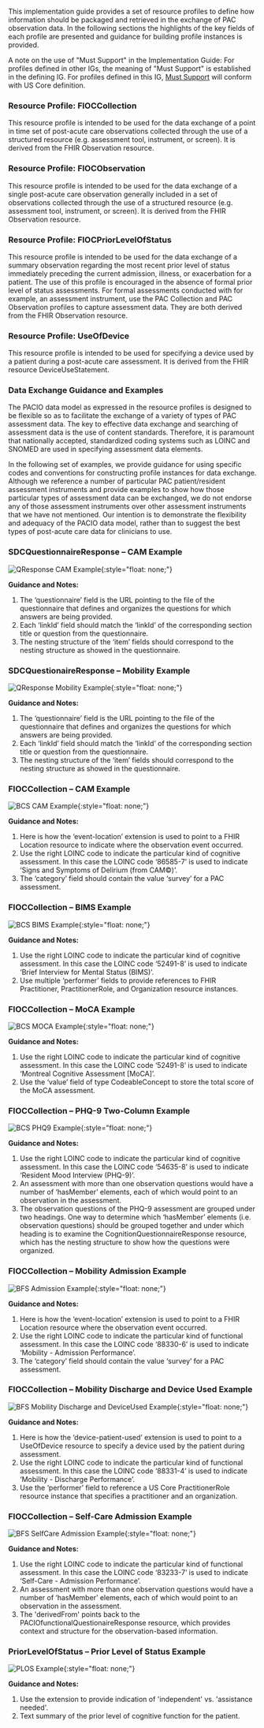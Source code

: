 This implementation guide provides a set of resource profiles to define how information should be packaged and retrieved in the exchange of PAC observation data. In the following sections the highlights of the key fields of each profile are presented and guidance for building profile instances is provided.

A note on the use of "Must Support" in the Implementation Guide:
For profiles defined in other IGs, the meaning of "Must Support" is established in the defining IG. For profiles defined in this IG, [Must Support](http://hl7.org/fhir/us/core/general-guidance.html#must-support) will conform with US Core definition.

### Resource Profile: FIOCCollection

This resource profile is intended to be used for the data exchange of a point in time set of post-acute care observations collected through the use of a structured resource (e.g. assessment tool, instrument, or screen). It is derived from the FHIR Observation resource.

### Resource Profile: FIOCObservation

This resource profile is intended to be used for the data exchange of a single post-acute care observation generally included in a set of observations collected through the use of a structured resource (e.g. assessment tool, instrument, or screen). It is derived from the FHIR Observation resource.

### Resource Profile: FIOCPriorLevelOfStatus

This resource profile is intended to be used for the data exchange of a summary observation regarding the most recent prior level of status immediately preceding the current admission, illness, or exacerbation for a patient. The use of this profile is encouraged in the absence of formal prior level of status assessments. For formal assessments conducted with for example, an assessment instrument, use the PAC Collection and PAC Observation profiles to capture assessment data. They are both derived from the FHIR Observation resource.

### Resource Profile: UseOfDevice

This resource profile is intended to be used for specifying a device used by a patient during a post-acute care assessment. It is derived from the FHIR resource DeviceUseStatement.


### Data Exchange Guidance and Examples

The PACIO data model as expressed in the resource profiles is designed to be flexible so as to facilitate the exchange of a variety of types of PAC assessment data. The key to effective data exchange and searching of assessment data is the use of content standards. Therefore, it is paramount that nationally accepted, standardized coding systems such as LOINC and SNOMED are used in specifying assessment data elements.

In the following set of examples, we provide guidance for using specific codes and conventions for constructing profile instances for data exchange. Although we reference a number of particular PAC patient/resident assessment instruments and provide examples to show how those particular types of assessment data can be exchanged, we do not endorse any of those assessment instruments over other assessment instruments that we have not mentioned. Our intention is to demonstrate the flexibility and adequacy of the PACIO data model, rather than to suggest the best types of post-acute care data for clinicians to use.

### SDCQuestionnaireResponse – CAM Example

![QResponse CAM Example](QResponse_CAM_Example.png){:style="float: none;"}

**Guidance and Notes:**
1. The ‘questionnaire’ field is the URL pointing to the file of the questionnaire that defines and organizes the questions for which answers are being provided.
2. Each ‘linkId’ field should match the ‘linkId’ of the corresponding section title or question from the questionnaire.
3. The nesting structure of the ‘item’ fields should correspond to the nesting structure as showed in the questionnaire.

### SDCQuestionaireResponse – Mobility Example

![QResponse Mobility Example](QResponse_Mobility_Example.png){:style="float: none;"}

**Guidance and Notes:**
1. The ‘questionnaire’ field is the URL pointing to the file of the questionnaire that defines and organizes the questions for which answers are being provided.
2. Each ‘linkId’ field should match the ‘linkId’ of the corresponding section title or question from the questionnaire.
3. The nesting structure of the ‘item’ fields should correspond to the nesting structure as showed in the questionnaire.

### FIOCCollection – CAM Example

![BCS CAM Example](BCS_CAM_Example.png){:style="float: none;"}

**Guidance and Notes:**
1. Here is how the ‘event-location’ extension is used to point to a FHIR Location resource to indicate where the observation event occurred.
2. Use the right LOINC code to indicate the particular kind of cognitive assessment. In this case the LOINC code ‘86585-7’ is used to indicate ‘Signs and Symptoms of Delirium (from CAM©)’.
3. The ‘category’ field should contain the value ‘survey’ for a PAC assessment.

### FIOCCollection – BIMS Example

![BCS BIMS Example](BCS_BIMS_Example.png){:style="float: none;"}

**Guidance and Notes:**
1. Use the right LOINC code to indicate the particular kind of cognitive assessment. In this case the LOINC code ‘52491-8’ is used to indicate ‘Brief Interview for Mental Status (BIMS)’.
2. Use multiple ‘performer’ fields to provide references to FHIR Practitioner, PractitionerRole, and Organization resource instances.

### FIOCCollection – MoCA Example

![BCS MOCA Example](BCS_MOCA_Example.png){:style="float: none;"}

**Guidance and Notes:**
1. Use the right LOINC code to indicate the particular kind of cognitive assessment. In this case the LOINC code ‘52491-8’ is used to indicate ‘Montreal Cognitive Assessment [MoCA]’.
2. Use the ‘value’ field of type CodeableConcept to store the total score of the MoCA assessment.

### FIOCCollection – PHQ-9 Two-Column Example

![BCS PHQ9 Example](BCS_PHQ9_Example.png){:style="float: none;"}

**Guidance and Notes:**
1. Use the right LOINC code to indicate the particular kind of cognitive assessment. In this case the LOINC code ‘54635-8’ is used to indicate ‘Resident Mood Interview (PHQ-9)’.
2. An assessment with more than one observation questions would have a number of ‘hasMember’ elements, each of which would point to an observation in the assessment.
3. The observation questions of the PHQ-9 assessment are grouped under two headings. One way to determine which ‘hasMember’ elements (i.e. observation questions) should be grouped together and under which heading is to examine the CognitionQuestionnaireResponse resource, which has the nesting structure to show how the questions were organized.

### FIOCCollection – Mobility Admission Example

![BFS Admission Example](BFS_Mobility_Admission_Example.png){:style="float: none;"}

**Guidance and Notes:**
1. Here is how the ‘event-location’ extension is used to point to a FHIR Location resource where the observation event occurred.
2. Use the right LOINC code to indicate the particular kind of functional assessment. In this case the LOINC code ‘88330-6’ is used to indicate ‘Mobility - Admission Performance’.
3. The ‘category’ field should contain the value ‘survey’ for a PAC assessment.

### FIOCCollection – Mobility Discharge and Device Used Example

![BFS Mobility Discharge and DeviceUsed Example](BFS_Mobility_Discharge_and_DeviceUsed_Example.png){:style="float: none;"}

**Guidance and Notes:**
1. Here is how the ‘device-patient-used’ extension is used to point to a UseOfDevice resource to specify a device used by the patient during assessment.
2. Use the right LOINC code to indicate the particular kind of functional assessment. In this case the LOINC code ‘88331-4’ is used to indicate ‘Mobility - Discharge Performance’.
3. Use the ‘performer’ field to reference a US Core PractitionerRole resource instance that specifies a practitioner and an organization.

### FIOCCollection – Self-Care Admission Example

![BFS SelfCare Admission Example](BFS_SelfCare_Admission_Example.png){:style="float: none;"}

**Guidance and Notes:**
1. Use the right LOINC code to indicate the particular kind of functional assessment. In this case the LOINC code ‘83233-7’ is used to indicate ‘Self-Care - Admission Performance’.
2. An assessment with more than one observation questions would have a number of ‘hasMember’ elements, each of which would point to an observation in the assessment.
3. The 'derivedFrom' points back to the PACIOfunctionalQuestionaireResponse resource, which provides context and structure for the observation-based information.

### PriorLevelOfStatus – Prior Level of Status Example

![PLOS Example](PLOS_Example.png){:style="float: none;"}

**Guidance and Notes:**
1. Use the extension to provide indication of 'independent' vs. 'assistance needed'.
2. Text summary of the prior level of cognitive function for the patient.
